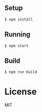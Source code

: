 ## Setup

```
$ npm install
```

## Running

```
$ npm start
```

## Build

```
$ npm run build
```

# License

MIT

